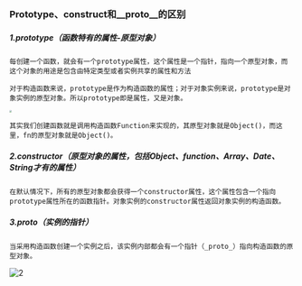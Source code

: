 ### Prototype、construct和__proto__的区别

##### 1.prototype（函数特有的属性-原型对象）

```
每创建一个函数，就会有一个prototype属性，这个属性是一个指针，指向一个原型对象，而这个对象的用途是包含由特定类型或者实例共享的属性和方法

对于构造函数来说，prototype是作为构造函数的属性；对于对象实例来说，prototype是对象实例的原型对象。所以prototype即是属性，又是对象。
```

<img src="E:\Project\HBuilderProject\2109A_p3\class03\Prototype、construct和__proto__的区别\img\1.png" style="zoom:25%;" />

```
其实我们创建函数就是调用构造函数Function来实现的，其原型对象就是Object()，而这里，fn的原型对象就是Object()。
```

##### 2.constructor（原型对象的属性，包括Object、function、Array、Date、String才有的属性）

```
在默认情况下，所有的原型对象都会获得一个constructor属性，这个属性包含一个指向prototype属性所在的函数指针。对象实例的constructor属性返回对象实例的构造函数。
```

##### 3.__proto__（实例的指针）

```
当采用构造函数创建一个实例之后，该实例内部都会有一个指针（_proto_）指向构造函数的原型对象。
```

![2](E:\Project\HBuilderProject\2109A_p3\class03\Prototype、construct和__proto__的区别\img\2.png)
